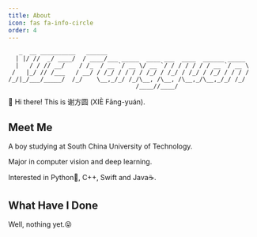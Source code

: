```yaml
---
title: About
icon: fas fa-info-circle
order: 4
---
```


```text
   _  __ __________   ______                                        
  | |/ //  _/ ____/  / ____/___ _____  ____ ___  ____  ______ _____ 
  |   / / // __/    / /_  / __ `/ __ \/ __ `/ / / / / / / __ `/ __ \
 /   |_/ // /___   / __/ / /_/ / / / / /_/ / /_/ / /_/ / /_/ / / / /
/_/|_/___/_____/  /_/    \__,_/_/ /_/\__, /\__, /\__,_/\__,_/_/ /_/ 
                                    /____//____/                    
```

👋 Hi there! This is 谢方圆 (XIÈ Fāng-yuán).

## Meet Me

A boy studying at South China University of Technology.

Major in computer vision and deep learning.

Interested in Python🐍, C++, Swift and Java☕️.

## What Have I Done

Well, nothing yet.😝
